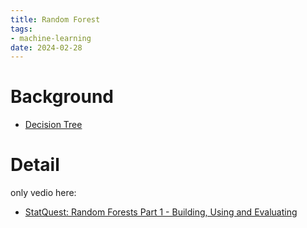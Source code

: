 ```yaml
---
title: Random Forest
tags:
- machine-learning
date: 2024-02-28
---
```


# Background

* [Decision Tree](computer_sci/deep_learning_and_machine_learning/deep_learning/decision_tree.md)

# Detail

only vedio here:

* [StatQuest: Random Forests Part 1 - Building, Using and Evaluating](https://www.youtube.com/watch?v=J4Wdy0Wc_xQ&t=32s "StatQuest: Random Forests Part 1 - Building, Using and Evaluating")

